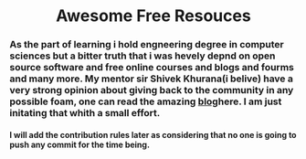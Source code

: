 <h1  align="center">Awesome Free Resouces </h1>
  <h3 Hi there am Siddharth Pandey a Software Developer by profession, i have deep intrest in arcetectural schemas of computer and low level of software developem like kernel programming, embeeded systems, system programming and manny more. Currently am working as software developer as Mobile application developer using Kotlin and flutter and react native. </h3>
  
<h3>As the part of learning i hold engneering degree in computer sciences but a bitter truth that i was hevely depnd on open source software and free online courses and blogs and fourms and many more. My mentor sir Shivek Khurana(i belive) have a very strong opinion about giving back to the community in any possible foam, one can read the amazing <a href="https://krimlabs.com/" target="_blank">blog</a>here. I am just initating that whith a small effort.   </h3>


<h4>I will add the contribution rules later as considering that no one is going to push any commit for the time being.</h4>


